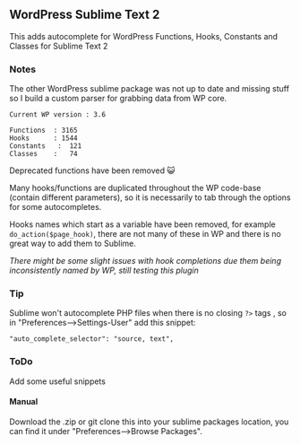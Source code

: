 ## WordPress Sublime Text 2

This adds autocomplete for WordPress Functions, Hooks, Constants and Classes for Sublime Text 2

### Notes

The other WordPress sublime package was not up to date and missing stuff so I build a custom parser for grabbing data from WP core.

    Current WP version : 3.6
     
    Functions  : 3165
    Hooks      : 1544
    Constants   :  121
    Classes    :   74


Deprecated functions have been removed :smiley_cat:  

Many hooks/functions are duplicated throughout the WP code-base (contain different parameters), so it is necessarily to tab through the options for some autocompletes.

Hooks names which start as a variable have been removed, for example `do_action($page_hook)`, there are not many of these in WP and there is no great way to add them to Sublime.

*There might be some slight issues with hook completions due them being inconsistently named by WP, still testing this plugin*


### Tip

Sublime won't autocomplete PHP files when there is no closing `?>` tags , so in "Preferences-->Settings-User" add this snippet:

    "auto_complete_selector": "source, text",

### ToDo

Add some useful snippets


#### Manual
  
Download the .zip or git clone this into your sublime packages location, you can find it under "Preferences-->Browse Packages".

